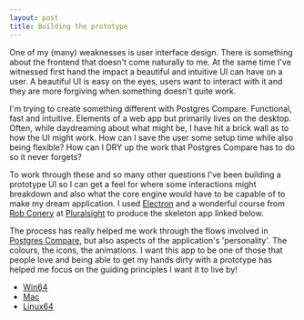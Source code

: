 ```yaml
---
layout: post
title: Building the prototype
---
```


One of my (many) weaknesses is user interface design. There is something about the frontend that doesn't come naturally to me. At the same time I've witnessed first hand the impact a beautiful and intuitive UI can have on a user. A beautiful UI is easy on the eyes, users want to interact with it and they are more forgiving when something doesn't quite work.

I'm trying to create something different with Postgres Compare. Functional, fast and intuitive. Elements of a web app but primarily lives on the desktop. Often, while daydreaming about what might be, I have hit a brick wall as to how the UI might work. How can I save the user some setup time while also being flexible? How can I DRY up the work that Postgres Compare has to do so it never forgets? 

To work through these and so many other questions I've been building a prototype UI so I can get a feel for where some interactions might breakdown and also what the core engine would have to be capable of to make my dream application. I used [Electron](http://electron.atom.io) and a wonderful course from [Rob Conery](www.twitter.com/robconery) at [Pluralsight](https://app.pluralsight.com/library/courses/electron-playbook/table-of-contents) to produce the skeleton app linked below.

The process has really helped me work through the flows involved in [Postgres Compare](www.postgrescompare.com), but also aspects of the application's 'personality'. The colours, the icons, the animations. I want this app to be one of those that people love and being able to get my hands dirty with a prototype has helped me focus on the guiding principles I want it to live by!

* [Win64](https://drive.google.com/open?id=0B3SuQPH12XXtdUpyUmVnSDVROU0)
* [Mac](https://drive.google.com/open?id=0B3SuQPH12XXtMjNjX0ljNG4tblU)
* [Linux64](https://drive.google.com/file/d/0B3SuQPH12XXtSURZTG54cmNndWM/view?usp=sharing)
